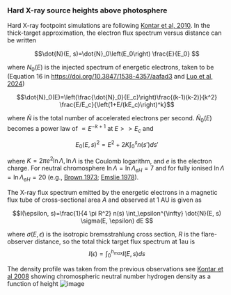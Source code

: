 ### Hard X-ray source heights above photosphere

Hard X-ray footpoint simulations are following [Kontar et al, 2010](http://dx.doi.org/10.1088/0004-637X/717/1/250). In the thick-target approximation, the electron flux spectrum versus distance can be written

$$\dot{N}(E, s)=\dot{N}_0\left(E_0\right) \frac{E}{E_0} $$

where $N_0(E)$ is the injected spectrum of energetic electrons, taken to be (Equation 16 in https://doi.org/10.3847/1538-4357/aafad3 and [Luo et al, 2024](https://doi.org/10.3847/1538-4357/ad6a59))

$$\dot{N}_0(E)=\left(\frac{\dot{N}_0}{E_c}\right)\frac{(k-1)(k-2)}{k^2} \frac{E/E_c}{\left(1+E/(kE_c)\right)^k}$$

where $\dot{N}$ is the total number of accelerated electrons per second. $\dot{N}_0(E)$ becomes a power law of $\propto E^{-k+1}$ at $E>>E_c$ and

$$E_0(E, s)^2=E^2+2 K \int_0^s n\left(s'\right) ds'$$

where $K=2 \pi e^2 \ln \Lambda, \ln \Lambda$ is the Coulomb logarithm, and $e$ is the electron charge. 
For neutral chromosphere $\ln \Lambda=\ln \Lambda_{e H}=7$ and for fully ionised
$\ln \Lambda=\ln \Lambda_{e H}=20$ (e.g., [Brown 1973](http://dx.doi.org/10.1007/BF00152919); [Emslie 1978](http://dx.doi.org/10.1086/156371)).

The X-ray flux spectrum emitted by the energetic electrons in a magnetic flux tube of cross-sectional area $A$ and observed at 1 AU is given as

$$I(\epsilon, s)=\frac{1}{4 \pi R^2} n(s) \int_\epsilon^{\infty} \dot{N}(E, s) \sigma(E, \epsilon) dE $$

where $\sigma(E, \epsilon)$ is the isotropic bremsstrahlung cross section, $R$ is the flare-observer distance, so the total thick target flux spectrum at 1au is
$$I(\epsilon)=\int_0^{h_{max}} I(E, s)ds $$

The density profile was taken from the previous observations see [Kontar et al 2008](http://dx.doi.org/10.1051/0004-6361:200810719) 
showing chromospheric neutral number hydrogen density as a function of height
![image](https://github.com/user-attachments/assets/eb4db3c7-5bd7-4725-be1b-273d06a88e31)
